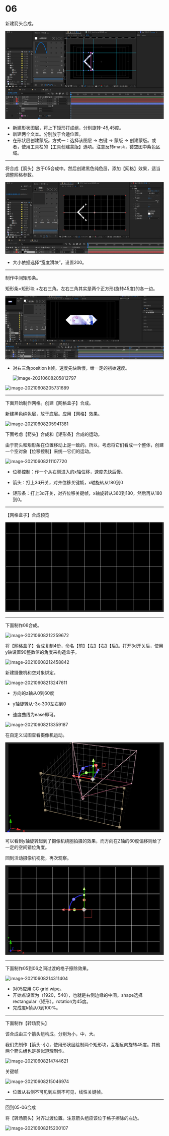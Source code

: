# 06

新建箭头合成。

![image-20210531234423296](assets/image-20210531234423296.png)

- 新建形状图层，将上下矩形打成组，分别旋转-45,45度。
- 新建两个文本。分别放于合适位置。
- 在形状层创建蒙版。方式一：选择该图层 -> 右键 -> 蒙版 -> 创建蒙版。或者，使用工具栏的【工具创建蒙版】选项。注意反转mask，镂空图中紫色区域。

---

将合成【箭头】放于05合成中。然后创建黑色纯色层，添加【网格】效果，适当调整网格参数。

![image-20210601000049012](assets/image-20210601000049012.png)

- 大小依据选择“宽度滑块”，设置200。

---

制作中间矩形条。

矩形条=矩形块 +左右三角。左右三角其实是两个正方形(旋转45度)的各一边。

![image-20210602113302134](assets/image-20210602113302134.png)

- 对右三角position k帧。速度先快后慢，给一定的初始速度。

  ![image-20210608205812797](D:\Code\mad-center\imitate-black-box\assets\image-20210608205812797.png)

![image-20210608205731689](D:\Code\mad-center\imitate-black-box\assets\image-20210608205731689.png)

---

下面开始制作网格。创建【网格盒子】合成。

新建黑色纯色层，放于底层。应用【网格】效果。

![image-20210608205941381](D:\Code\mad-center\imitate-black-box\assets\image-20210608205941381.png)

下面考虑【箭头】合成和【矩形条】合成的运动。

由于箭头和矩形条在位置移动上是一致的。所以，考虑将它们看成一个整体，创建一个空对象【位移控制】来统一它们的运动。

![image-20210608211107720](D:\Code\mad-center\imitate-black-box\assets\image-20210608211107720.png)

- 位移控制：作一个从右侧进入的x轴位移，速度先快后慢。

- 箭头：打上3d开关，对齐位移关键帧，x轴旋转从180到0
- 矩形条：打上3d开关，对齐位移关键帧，x轴旋转从360到180，然后再从180到0。

---

【网格盒子】合成预览

![06-grid-box-face](assets/06-grid-box-face.gif)

---

下面制作06合成。

![image-20210608212259672](D:\Code\mad-center\imitate-black-box\assets\image-20210608212259672.png)

将【网格盒子】合成复制4份，命名【前】【左】【右】【后】。打开3d开关后，使用y轴设置90整数倍的角度来构造盒子。

![image-20210608212458842](D:\Code\mad-center\imitate-black-box\assets\image-20210608212458842.png)

新建摄像机和空对象绑定。

![image-20210608213247611](D:\Code\mad-center\imitate-black-box\assets\image-20210608213247611.png)

- 方向的z轴从0到60度

- y轴旋转从-3x-300左右到0
- 速度曲线为ease即可。

![image-20210608213359187](D:\Code\mad-center\imitate-black-box\assets\image-20210608213359187.png)

在自定义试图查看摄像机运动。

![06-preview-camera](assets/06-preview-camera.gif)

可以看到y轴旋转起到了摄像机绕圈拍摄的效果，而方向在Z轴的60度偏移则给了一定的空间错位角度。

回到活动摄像机视觉，再次观察。

![06-preview-camera-normal](assets/06-preview-camera-normal-1623421037471.gif)

---

下面制作05到06之间过渡的格子擦除效果。

![image-20210608214311404](D:\Code\mad-center\imitate-black-box\assets\image-20210608214311404.png)

- 对05应用 CC grid wipe。
- 开始点设置为（1920，540），也就是右侧边缘的中间。shape选择rectangular（矩形）。rotation为45度。
- 完成度k帧从0到100%。

---

下面制作【转场箭头】

该合成由三个箭头组构成。分别为小，中，大。

我们先制作【箭头-小】，使用形状层绘制两个矩形块，互相反向旋转45度。其他两个箭头组也是类似道理制作。

![image-20210608214744621](D:\Code\mad-center\imitate-black-box\assets\image-20210608214744621.png)

关键帧

![image-20210608215046974](D:\Code\mad-center\imitate-black-box\assets\image-20210608215046974.png)

- 位置从右侧不可见到左侧不可见，线性关键帧。

---

回到05-06合成

将【转场箭头】对齐过渡位置。注意箭头组应该位于格子擦除的左边。

![image-20210608215200107](D:\Code\mad-center\imitate-black-box\assets\image-20210608215200107.png)



